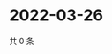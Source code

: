 # 2022-03-26

共 0 条

<!-- BEGIN WEIBO -->
<!-- 最后更新时间 Sat Mar 26 2022 06:15:16 GMT+0800 (China Standard Time) -->

<!-- END WEIBO -->
